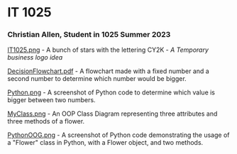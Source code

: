 # IT 1025

### **Christian Allen, Student in 1025 Summer 2023**

[IT1025.png](https://new.express.adobe.com/id/urn:aaid:sc:US:f6e703ed-ffc7-5d34-a4c2-1a5c6b6477cc) - A bunch of stars with the lettering CY2K - *A Temporary business logo idea* 

[DecisionFlowchart.pdf](https://github.com/icgicj/ChristianIT/blob/main/DecisionFlowchart.pdf) - A flowchart made with a fixed number and a second number to determine which number would be bigger.

[Python.png](https://github.com/icgicj/ChristianIT/blob/main/Python.png) - A screenshot of Python code to determine which value is bigger between two numbers. 

[MyClass.png](https://github.com/icgicj/ChristianIT/blob/main/MyClass.png) - An OOP Class Diagram representing three attributes and three methods of a flower.

[PythonOOG.png](https://github.com/icgicj/ChristianIT/blob/main/PythonOOP.png) - A screenshot of Python code demonstrating the usage of a "Flower" class in Python, with a Flower object, and two methods.
